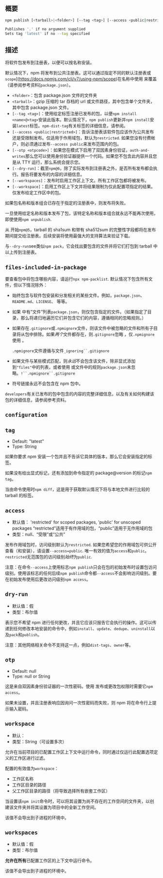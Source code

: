 ## 概要



```bash
npm publish [<tarball>|<folder>] [--tag <tag>] [--access <public|restricted>] [--otp otpcode] [--dry-run]

Publishes '.' if no argument supplied
Sets tag 'latest' if no --tag specified
```

## 描述

将软件包发布到注册表，以便可以按名称安装。

默认情况下，npm 将发布到公共注册表。这可以通过指定不同的默认注册表或`scope`](https://docs.npmjs.com/cli/v7/using-npm/scope)在名称中使用 来覆盖（请参阅参考资料[`package.json`）。

- `<folder>`：包含 package.json 文件的文件夹
- `<tarball>`：gzip 压缩的 tar 存档的 url 或文件路径，其中包含单个文件夹，其中包含 package.json 文件。
- `[--tag <tag>]`：使用给定标签注册已发布的包，以便`npm install <name>@<tag>`安装此版本。默认情况下，`npm publish`更新并`npm install`安装`latest`标签。`npm-dist-tag`有关标签的详细信息，请参阅。
- `[--access <public|restricted>]`：告诉注册表该软件包应该作为公共发布还是受限制发布。仅适用于作用域包，默认为`restricted`. 如果您没有付费帐户，则必须通过发布`--access public`来发布范围内的包。
- `[--otp <otpcode>]`：如果您在模式下启用了双因素身份验证，`auth-and-writes`那么您可以使用身份验证器提供一个代码。如果您不包含此内容并且您是从 TTY 运行，那么系统会提示您。
- `[--dry-run]`：截至`npm@6`，除了实际发布到注册表之外，是否所有发布都会执行。报告将要发布的内容的详细信息。
- `[--workspaces]`：发布时启用工作区上下文。所有工作区包都将被发布。
- `[--workspace]`：启用工作区上下文并将结果限制为仅此配置项指定的结果。仅发布给定工作区中的包。

如果包名称和版本组合已存在于指定的注册表中，则发布将失败。

一旦使用给定名称和版本发布了包，该特定名称和版本组合就永远不能再次使用，即使使用`npm unpublish`.

从 开始`npm@5`，tarball 的 sha1sum 和带有 sha512sum 的完整性字段都将在发布期间提交给注册表。后续安装将使用最强大的支持算法来验证下载。

与`--dry-run`see类似`npm pack`，它会找出要包含的文件并将它们打包到 tarball 中以上传到注册表。

## `files-included-in-package`

要查看包中将包含哪些内容，请运行`npx npm-packlist`. 默认情况下包含所有文件，但以下情况除外：

- 始终包含与软件包安装和分发相关的某些文件。例如，`package.json`、`README.md`、`LICENSE`、 等等。

- 如果 中有“文件”列表`package.json`，则仅包含指定的文件。（如果指定了目录，那么将递归地遍历它们并包含它们的内容，遵循相同的忽略规则。）

- 如果存在`.gitignore`或`.npmignore`文件，则该文件中被忽略的文件和所有子目录将从包中排除。如果*两个*文件都存在，则`.gitignore`忽略 ，仅`.npmignore`使用 。

  `.npmignore`文件遵循与文件`_ignoring``.gitignore`

- 如果文件与某些模式匹配，则*永远*不会包含该文件，除非显式添加到`"files"`中的列表，或者使用 或文件中的规则`package.json`未忽略。`!``.npmignore``.gitignore`

- 符号链接永远不会包含在 npm 包中。

`developers`有关已发布的包中包含的内容的完整详细信息，以及有关如何构建该包的详细信息，请参阅参考资料。

## `configuration`

## `tag`

- Default: "latest"
- Type: String

如果你要求 npm 安装一个包并且不告诉它具体的版本，那么它会安装指定的标签。

如果没有给出显式标记，还有添加到命令指定的 package@version 的标记`npm tag`。

当由命令使用时`npm diff`，这是用于获取默认情况下将与本地文件进行比较的 tarball 的标签。

## `access`

- 默认值：  'restricted' for scoped packages, 'public' for unscoped packages “restricted”适用于有作用域的包，“public”适用于无作用域的包
- 类型：null、“受限”或“公共”

发布作用域包时，访问级别默认为`restricted`. 如果您希望您的作用域包可供公开查看（和安装），请设置`--access=public`. 唯一有效的值为`access`和`public`。`restricted`无范围包的访问级别*始终*为`public`.

注意：在命令`--access`上使用标志`npm publish`只会在包的初始发布时设置包访问级别。使用该标志的任何后续`npm publish`命令都`--access`不会影响访问级别。要在初始发布使用后更改访问级别`npm access`。

## `dry-run`

- 默认值：假
- 类型：布尔值

表示您不希望 npm 进行任何更改，并且它应该只报告它会执行的操作。这可以传递到任何修改本地安装的命令中，例如`install`、`update`、`dedupe`、`uninstall`以及`pack`和`publish`。

注意：其他网络相关命令不支持这一点，例如`dist-tags`、`owner`等。

## `otp`

- Default: null
- Type: null or String

这是来自双因素身份验证器的一次性密码。使用 发布或更改包权限时需要它`npm access`。

如果未设置，并且注册表响应因询问一次性密码而失败，则 npm 将在命令行上提示输入密码。

## `workspace`

- 默认：
- 类型：String（可设置多次）

允许在当前项目的已配置工作区上下文中运行命令，同时通过仅运行此配置选项定义的工作区进行过滤。

配置的有效值为`workspace`：

- 工作区名称
- 工作区目录的路径
- 父工作区目录的路径（将导致选择所有嵌套工作区）

当设置该`npm init`命令时，可以将其设置为尚不存在的工作空间的文件夹，以创建该文件夹并将其设置为项目中的全新工作空间。

该值不会导出到子进程的环境中。

## `workspaces`

- 默认值：假
- 类型：布尔值

**允许在所有**已配置工作区的上下文中运行命令。

该值不会导出到子进程的环境中。
